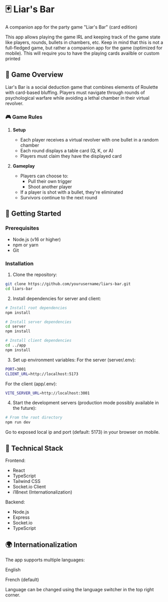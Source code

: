 # 🃏 Liar's Bar

A companion app for the party game "Liar's Bar" (card edition)

This app allows playing the game IRL and keeping track of the game state like players, rounds, bullets in chambers, etc.
Keep in mind that this is not a full-fledged game, but rather a companion app for the game (optimized for mobile).
This will require you to have the playing cards availble or custom printed

## 🎯 Game Overview

Liar's Bar is a social deduction game that combines elements of Roulette with card-based bluffing. Players must navigate through rounds of psychological warfare while avoiding a lethal chamber in their virtual revolver.

### 🎮 Game Rules

1. **Setup**
   - Each player receives a virtual revolver with one bullet in a random chamber
   - Each round displays a table card (Q, K, or A)
   - Players must claim they have the displayed card

2. **Gameplay**
   - Players can choose to:
     - Pull their own trigger
     - Shoot another player
   - If a player is shot with a bullet, they're eliminated
   - Survivors continue to the next round

## 🚀 Getting Started

### Prerequisites

- Node.js (v16 or higher)
- npm or yarn
- Git

### Installation

1. Clone the repository:
```bash
git clone https://github.com/yourusername/liars-bar.git
cd liars-bar
```
2. Install dependencies for server and client:
```bash
# Install root dependencies
npm install
```

```bash
# Install server dependencies
cd server
npm install
```
```bash
# Install client dependencies
cd ../app
npm install
```

3. Set up environment variables:
For the server (server/.env):
```bash
PORT=3001
CLIENT_URL=http://localhost:5173
```
For the client (app/.env):
```bash
VITE_SERVER_URL=http://localhost:3001
```

4. Start the development servers (production mode possibly available in the future):
```bash
# From the root directory
npm run dev
```
Go to exposed local ip and port (default: 5173) in your browser on mobile.

## 🔧 Technical Stack

Frontend:
- React
- TypeScript
- Tailwind CSS
- Socket.io Client
- i18next (Internationalization)

Backend:
- Node.js
- Express
- Socket.io
- TypeScript

## 🌍 Internationalization
The app supports multiple languages:

English

French (default)

Language can be changed using the language switcher in the top right corner.
